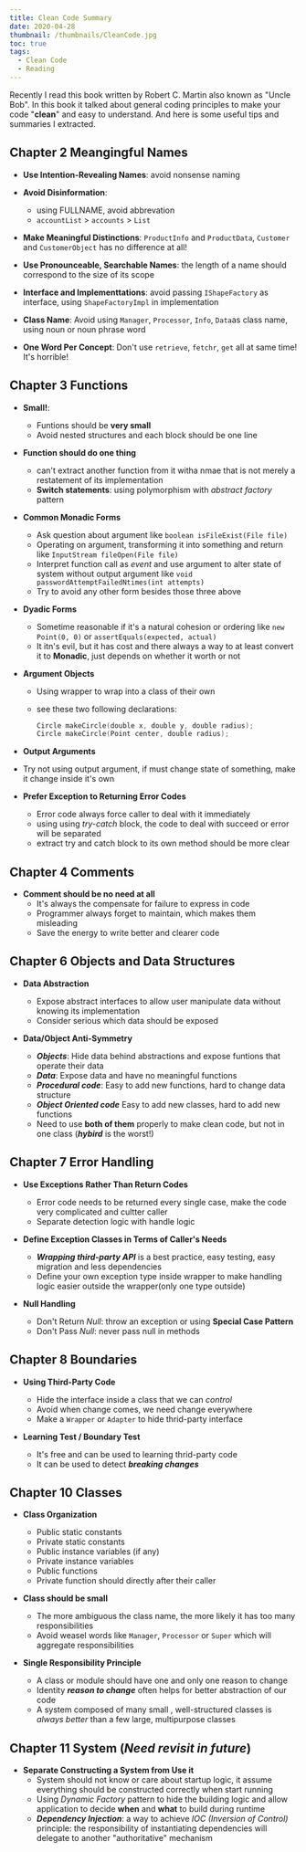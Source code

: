 ```yaml
---
title: Clean Code Summary
date: 2020-04-28
thumbnail: /thumbnails/CleanCode.jpg
toc: true
tags: 
  - Clean Code
  - Reading 
---
```


Recently I read this book <Clean Code> written by Robert C. Martin also known as "Uncle Bob". In this book it talked about general coding principles to make your code "**clean**" and easy to understand. And here is some useful tips and summaries I extracted. 

<!-- more -->

## Chapter 2 Meangingful Names

- **Use Intention-Revealing Names**: avoid nonsense naming  
- **Avoid Disinformation**:
  - using FULLNAME, avoid abbrevation
  - `accountList` > `accounts` > `List`

- **Make Meaningful Distinctions**: `ProductInfo` and `ProductData`, `Customer` and `CustomerObject` has no difference at all!

- **Use Pronounceable, Searchable Names**: the length of a name should correspond to the size of its scope

- **Interface and Implementtations**: avoid passing `IShapeFactory` as interface, using `ShapeFactoryImpl` in implementation

- **Class Name**: Avoid using `Manager`, `Processor`, `Info`, `Data`as class name, using noun or noun phrase word

- **One Word Per Concept**: Don't use `retrieve`, `fetchr`, `get` all at same time! It's horrible!

## Chapter 3 Functions

- **Small!**: 
  - Funtions should be **very small**
  - Avoid nested structures and each block should be one line
  
- **Function should do one thing**
  - can't extract another function from it witha nmae that is not merely a restatement of its implementation
  - **Switch statements**: using polymorphism with *abstract factory* pattern
  
- **Common Monadic Forms**
  - Ask question about argument like `boolean isFileExist(File file)`
  - Operating on argument, transforming it into something and return like `InputStream fileOpen(File file)`
  - Interpret function call as *event* and use argument to alter state of system without output argument like `void passwordAttemptFailedNtimes(int attempts)`
  - Try to avoid any other form besides those three above

- **Dyadic Forms**
  - Sometime reasonable if it's a natural cohesion or ordering like `new Point(0, 0)` or `assertEquals(expected, actual)`
  - It itn's evil, but it has cost and there always a way to at least convert it to **Monadic**, just depends on whether it worth or not

- **Argument Objects**
  - Using wrapper to wrap into a class of their own
  - see these two following declarations:

    ```kotlin
    Circle makeCircle(double x, double y, double radius);
    Circle makeCircle(Point center, double radius);
    ```
  
- **Output Arguments**
  
- Try not using output argument, if must change state of something, make it change inside it's own
  
- **Prefer Exception to Returning Error Codes**
  - Error code always force caller to deal with it immediately
  - using using *try-catch* block, the code to deal with succeed or error will be separated
  - extract try and catch block to its own method should be more clear

## Chapter 4 Comments

- **Comment should be no need at all**
  - It's always the compensate for failure to express in code
  - Programmer always forget to maintain, which makes them misleading
  - Save the energy to write better and clearer code

## Chapter 6 Objects and Data Structures

- **Data Abstraction**
  - Expose abstract interfaces to allow user manipulate data without knowing its implementation
  - Consider serious which data should be exposed

- **Data/Object Anti-Symmetry**
  - ***Objects***: Hide data behind abstractions and expose funtions that operate their data
  - ***Data***: Expose data and have no meaningful functions
  - ***Procedural code***: Easy to add new functions, hard to change data structure
  - ***Object Oriented code*** Easy to add new classes, hard to add new functions
  - Need to use **both of them** properly to make clean code, but not in one class (***hybird*** is the worst!)

## Chapter 7 Error Handling

- **Use Exceptions Rather Than Return Codes**
  - Error code needs to be returned every single case, make the code very complicated and cultter caller
  - Separate detection logic with handle logic

- **Define Exception Classes in Terms of Caller's Needs**
  - ***Wrapping third-party API*** is a best practice, easy testing, easy migration and less dependencies
  - Define your own exception type inside wrapper to make handling logic easier outside the wrapper(only one type outside)

- **Null Handling**
  - Don't Return *Null*: throw an exception or using **Special Case Pattern**
  - Don't Pass *Null*: never pass null in methods

## Chapter 8 Boundaries

- **Using Third-Party Code**
  - Hide the interface inside a class that we can *control*
  - Avoid when change comes, we need change everywhere
  - Make a `Wrapper` or `Adapter` to hide thrid-party interface 

- **Learning Test / Boundary Test**
  - It's free and can be used to learning thrid-party code
  - It can be used to detect ***breaking changes***

## Chapter 10 Classes

- **Class Organization**
  - Public static constants
  - Private static constants
  - Public instance variables (if any)
  - Private instance variables
  - Public functions
  - Private function should directly after their caller

- **Class should be small**
  - The more ambiguous the class name, the more likely it has too many responsibilities
  - Avoid weasel words like `Manager`, `Processor` or `Super` which will aggregate responsibilities

- **Single Responsibility Principle**
  - A class or module should have one and only one reason to change
  - Identity ***reason to change*** often helps for better abstraction of our code
  - A system composed of many small , well-structured classes is *always better* than a few large, multipurpose classes

## Chapter 11 System (*Need revisit in future*)

- **Separate Constructing a System from Use it**
  - System should not know or care about startup logic, it assume everything should be constructed correctly when start running
  - Using *Dynamic Factory* pattern to hide the building logic and allow application to decide **when** and **what** to build during runtime
  - ***Dependency Injection***: a way to achieve *IOC (Inversion of Control)* principle: the responsibility of instantiating dependencies will delegate to another "authoritative" mechanism
